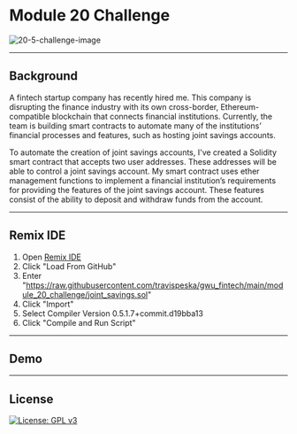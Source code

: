 # Module 20 Challenge

![20-5-challenge-image](https://user-images.githubusercontent.com/25112189/185760900-e6ce125a-e50f-4525-8bdb-a0613a601682.png)

---

## Background
A fintech startup company has recently hired me. This company is disrupting the finance industry with its own cross-border, Ethereum-compatible blockchain that connects financial institutions. Currently, the team is building smart contracts to automate many of the institutions’ financial processes and features, such as hosting joint savings accounts.

To automate the creation of joint savings accounts, I've created a Solidity smart contract that accepts two user addresses. These addresses will be able to control a joint savings account. My smart contract uses ether management functions to implement a financial institution’s requirements for providing the features of the joint savings account. These features consist of the ability to deposit and withdraw funds from the account.

---

## Remix IDE 
1. Open [Remix IDE](https://remix.ethereum.org/)
2. Click "Load From GitHub"
3. Enter "https://raw.githubusercontent.com/travispeska/gwu_fintech/main/module_20_challenge/joint_savings.sol"
4. Click "Import"
5. Select Compiler Version 0.5.1.7+commit.d19bba13
6. Click "Compile and Run Script"

---
## Demo

---

## License

[![License: GPL v3](https://img.shields.io/badge/License-GPLv3-blue.svg)](https://www.gnu.org/licenses/gpl-3.0)
